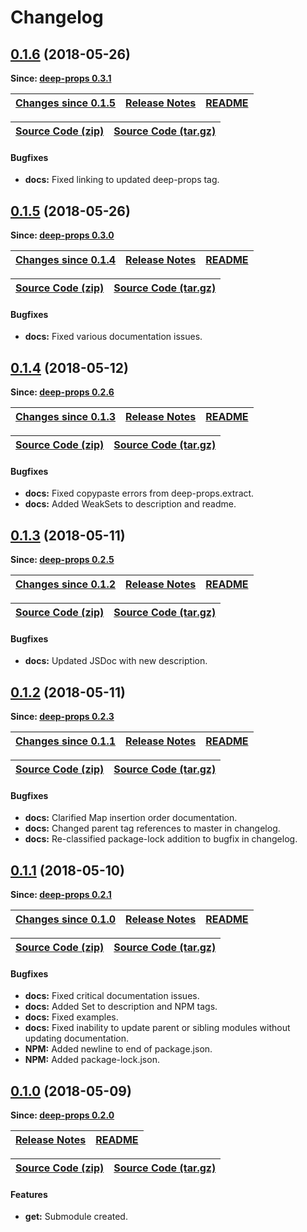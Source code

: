 Changelog
=========

<a name="0.1.6"></a>
## [0.1.6](https://github.com/jpcx/deep-props.get/tree/0.1.6) (2018-05-26)

__Since: [deep-props 0.3.1](https://github.com/jpcx/deep-props/blob/master/CHANGELOG.md#0.3.1)__

| __[Changes since 0.1.5](https://github.com/jpcx/deep-props.get/compare/0.1.5...0.1.6)__ | [Release Notes](https://github.com/jpcx/deep-props.get/releases/tag/0.1.6) | [README](https://github.com/jpcx/deep-props.get/tree/0.1.6/README.md) |
| --- | --- | --- |

| [Source Code (zip)](https://github.com/jpcx/deep-props.get/archive/0.1.6.zip) | [Source Code (tar.gz)](https://github.com/jpcx/deep-props.get/archive/0.1.6.tar.gz) |
| --- | --- |

#### Bugfixes
  + __docs:__ Fixed linking to updated deep-props tag.

<a name="0.1.5"></a>
## [0.1.5](https://github.com/jpcx/deep-props.get/tree/0.1.5) (2018-05-26)

__Since: [deep-props 0.3.0](https://github.com/jpcx/deep-props/blob/master/CHANGELOG.md#0.3.0)__

| __[Changes since 0.1.4](https://github.com/jpcx/deep-props.get/compare/0.1.4...0.1.5)__ | [Release Notes](https://github.com/jpcx/deep-props.get/releases/tag/0.1.5) | [README](https://github.com/jpcx/deep-props.get/tree/0.1.5/README.md) |
| --- | --- | --- |

| [Source Code (zip)](https://github.com/jpcx/deep-props.get/archive/0.1.5.zip) | [Source Code (tar.gz)](https://github.com/jpcx/deep-props.get/archive/0.1.5.tar.gz) |
| --- | --- |

#### Bugfixes
  + __docs:__ Fixed various documentation issues.

<a name="0.1.4"></a>
## [0.1.4](https://github.com/jpcx/deep-props.get/tree/0.1.4) (2018-05-12)

__Since: [deep-props 0.2.6](https://github.com/jpcx/deep-props/blob/master/CHANGELOG.md#0.2.6)__

| __[Changes since 0.1.3](https://github.com/jpcx/deep-props.get/compare/0.1.3...0.1.4)__ | [Release Notes](https://github.com/jpcx/deep-props.get/releases/tag/0.1.4) | [README](https://github.com/jpcx/deep-props.get/tree/0.1.4/README.md) |
| --- | --- | --- |

| [Source Code (zip)](https://github.com/jpcx/deep-props.get/archive/0.1.4.zip) | [Source Code (tar.gz)](https://github.com/jpcx/deep-props.get/archive/0.1.4.tar.gz) |
| --- | --- |

#### Bugfixes
  + __docs:__ Fixed copypaste errors from deep-props.extract.
  + __docs:__ Added WeakSets to description and readme.

<a name="0.1.3"></a>
## [0.1.3](https://github.com/jpcx/deep-props.get/tree/0.1.3) (2018-05-11)

__Since: [deep-props 0.2.5](https://github.com/jpcx/deep-props/blob/master/CHANGELOG.md#0.2.5)__

| __[Changes since 0.1.2](https://github.com/jpcx/deep-props.get/compare/0.1.2...0.1.3)__ | [Release Notes](https://github.com/jpcx/deep-props.get/releases/tag/0.1.3) | [README](https://github.com/jpcx/deep-props.get/tree/0.1.3/README.md) |
| --- | --- | --- |

| [Source Code (zip)](https://github.com/jpcx/deep-props.get/archive/0.1.3.zip) | [Source Code (tar.gz)](https://github.com/jpcx/deep-props.get/archive/0.1.3.tar.gz) |
| --- | --- |

#### Bugfixes
  + __docs:__ Updated JSDoc with new description.

<a name="0.1.2"></a>
## [0.1.2](https://github.com/jpcx/deep-props.get/tree/0.1.2) (2018-05-11)

__Since: [deep-props 0.2.3](https://github.com/jpcx/deep-props/blob/master/CHANGELOG.md#0.2.3)__

| __[Changes since 0.1.1](https://github.com/jpcx/deep-props.get/compare/0.1.1...0.1.2)__ | [Release Notes](https://github.com/jpcx/deep-props.get/releases/tag/0.1.2) | [README](https://github.com/jpcx/deep-props.get/tree/0.1.2/README.md) |
| --- | --- | --- |

| [Source Code (zip)](https://github.com/jpcx/deep-props.get/archive/0.1.2.zip) | [Source Code (tar.gz)](https://github.com/jpcx/deep-props.get/archive/0.1.2.tar.gz) |
| --- | --- |

#### Bugfixes
  + __docs:__ Clarified Map insertion order documentation.
  + __docs:__ Changed parent tag references to master in changelog.
  + __docs:__ Re-classified package-lock addition to bugfix in changelog.

<a name="0.1.1"></a>
## [0.1.1](https://github.com/jpcx/deep-props.get/tree/0.1.1) (2018-05-10)

__Since: [deep-props 0.2.1](https://github.com/jpcx/deep-props/blob/master/CHANGELOG.md#0.2.1)__

| __[Changes since 0.1.0](https://github.com/jpcx/deep-props.get/compare/0.1.0...0.1.1)__ | [Release Notes](https://github.com/jpcx/deep-props.get/releases/tag/0.1.1) | [README](https://github.com/jpcx/deep-props.get/tree/0.1.1/README.md) |
| --- | --- | --- |

| [Source Code (zip)](https://github.com/jpcx/deep-props.get/archive/0.1.1.zip) | [Source Code (tar.gz)](https://github.com/jpcx/deep-props.get/archive/0.1.1.tar.gz) |
| --- | --- |

#### Bugfixes
  + __docs:__ Fixed critical documentation issues.
  + __docs:__ Added Set to description and NPM tags.
  + __docs:__ Fixed examples.
  + __docs:__ Fixed inability to update parent or sibling modules without updating documentation.
  + __NPM:__ Added newline to end of package.json.
  + __NPM:__ Added package-lock.json.

<a name="0.1.0"></a>
## [0.1.0](https://github.com/jpcx/deep-props.get/tree/0.1.0) (2018-05-09)

__Since: [deep-props 0.2.0](https://github.com/jpcx/deep-props/blob/master/CHANGELOG.md#0.2.0)__

| [Release Notes](https://github.com/jpcx/deep-props.get/releases/tag/0.1.0) | [README](https://github.com/jpcx/deep-props.get/blob/0.1.0/README.md)
| --- | --- |

| [Source Code (zip)](https://github.com/jpcx/deep-props.get/archive/0.1.0.zip) | [Source Code (tar.gz)](https://github.com/jpcx/deep-props.get/archive/0.1.0.tar.gz) |
| --- | --- |

#### Features
  + __get:__ Submodule created.